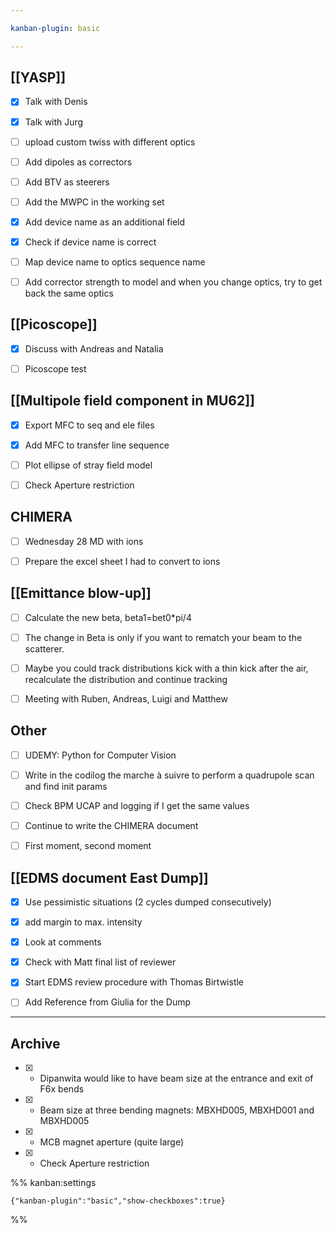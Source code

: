 ```yaml
---

kanban-plugin: basic

---
```


## [[YASP]]

- [x] Talk with Denis
- [x] Talk with Jurg
- [ ] upload custom twiss with different optics
- [ ] Add dipoles as correctors
- [ ] Add BTV as steerers
- [ ] Add the MWPC in the working set
- [x] Add device name as an additional field
- [x] Check if device name is correct
- [ ] Map device name to optics sequence name
- [ ] Add corrector strength to model and when you change optics, try to get back the same optics


## [[Picoscope]]

- [x] Discuss with Andreas and Natalia
- [ ] Picoscope test


## [[Multipole field component in MU62]]

- [x] Export MFC to seq and ele files
- [x] Add MFC to transfer line sequence
- [ ] Plot ellipse of stray field model
- [ ] Check Aperture restriction


## CHIMERA

- [ ] Wednesday 28 MD with ions
- [ ] Prepare the excel sheet I had to convert to ions


## [[Emittance blow-up]]

- [ ] Calculate the new beta, beta1=bet0*pi/4
- [ ] The change in Beta is only if you want to rematch your beam to the scatterer.
- [ ] Maybe you could track distributions kick with a thin kick after the air, recalculate the distribution and continue tracking
- [ ] Meeting with Ruben, Andreas, Luigi and Matthew


## Other

- [ ] UDEMY: Python for Computer Vision
- [ ] Write in the codilog the marche à suivre to perform a quadrupole scan and find init params
- [ ] Check BPM UCAP and logging if I get the same values
- [ ] Continue to write the CHIMERA document
- [ ] First moment, second moment


## [[EDMS document East Dump]]

- [x] Use pessimistic situations (2 cycles dumped consecutively)
- [x] add margin to max. intensity
- [x] Look at comments
- [x] Check with Matt final list of reviewer
- [x] Start EDMS review procedure with Thomas Birtwistle
- [ ] Add Reference from Giulia for the Dump


***

## Archive

- [x] - Dipanwita would like to have beam size at the entrance and exit of F6x bends
- [x] - Beam size at three bending magnets: MBXHD005, MBXHD001 and MBXHD005
- [x] - MCB magnet aperture (quite large)
- [x] - Check Aperture restriction

%% kanban:settings
```
{"kanban-plugin":"basic","show-checkboxes":true}
```
%%